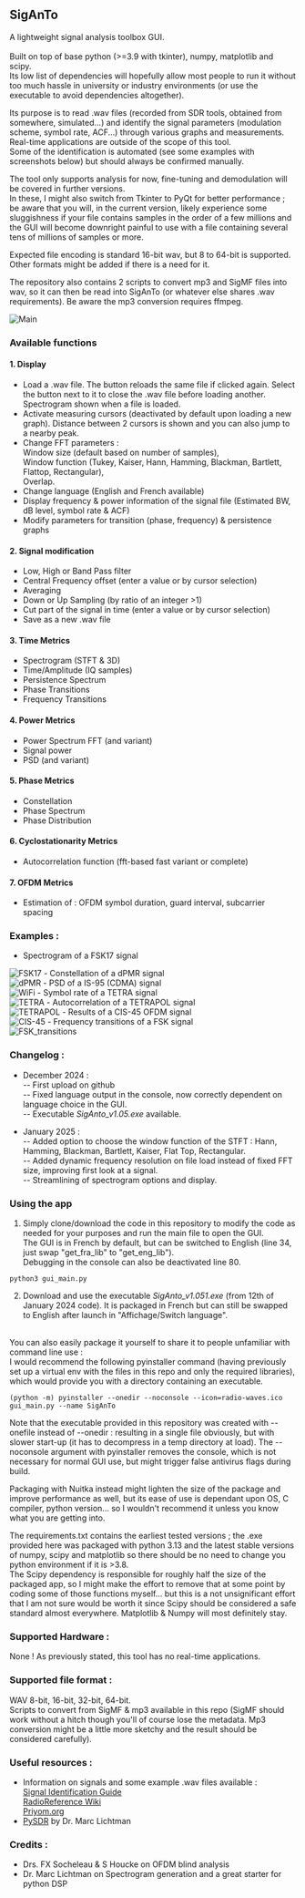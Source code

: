 ## SigAnTo

A lightweight signal analysis toolbox GUI.<br><br>
Built on top of base python (>=3.9 with tkinter), numpy, matplotlib and scipy.<br>
Its low list of dependencies will hopefully allow most people to run it without too much hassle in university or industry environments (or use the executable to avoid dependencies altogether).

Its purpose is to read .wav files (recorded from SDR tools, obtained from somewhere, simulated...) and identify the signal parameters (modulation scheme, symbol rate, ACF...) through various graphs and measurements.
Real-time applications are outside of the scope of this tool.<br>
Some of the identification is automated (see some examples with screenshots below) but should always be confirmed manually.<br>

The tool only supports analysis for now, fine-tuning and demodulation will be covered in further versions.<br>
In these, I might also switch from Tkinter to PyQt for better performance ; be aware that you will, in the current version, likely experience some sluggishness if your file contains samples in the order of a few millions and the GUI will become downright painful to use with a file containing several tens of millions of samples or more.<br>

Expected file encoding is standard 16-bit wav, but 8 to 64-bit is supported. Other formats might be added if there is a need for it.<br>

The repository also contains 2 scripts to convert mp3 and SigMF files into wav, so it can then be read into SigAnTo (or whatever else shares .wav requirements). Be aware the mp3 conversion requires ffmpeg.<br>

<img src="https://github.com/Ukratic/Siganto/blob/main/images/pic_1.png" alt="Main"/><br>

### Available functions <br>
#### 1. Display
- Load a .wav file. The button reloads the same file if clicked again. Select the button next to it to close the .wav file before loading another.<br>
Spectrogram shown when a file is loaded.
- Activate measuring cursors (deactivated by default upon loading a new graph). Distance between 2 cursors is shown and you can also jump to a nearby peak.
- Change FFT parameters :<br>
Window size (default based on number of samples), <br>
Window function (Tukey, Kaiser, Hann, Hamming, Blackman, Bartlett, Flattop, Rectangular), <br>
Overlap.
- Change language (English and French available)
- Display frequency & power information of the signal file (Estimated BW, dB level, symbol rate & ACF)
- Modify parameters for transition (phase, frequency) & persistence graphs
#### 2. Signal modification
- Low, High or Band Pass filter
- Central Frequency offset (enter a value or by cursor selection)
- Averaging
- Down or Up Sampling (by ratio of an integer >1)
- Cut part of the signal in time (enter a value or by cursor selection)
- Save as a new .wav file
#### 3. Time Metrics
- Spectrogram (STFT & 3D)
- Time/Amplitude (IQ samples)
- Persistence Spectrum
- Phase Transitions
- Frequency Transitions
#### 4. Power Metrics
- Power Spectrum FFT (and variant)
- Signal power
- PSD (and variant)
#### 5. Phase Metrics
- Constellation
- Phase Spectrum
- Phase Distribution
#### 6. Cyclostationarity Metrics
- Autocorrelation function (fft-based fast variant or complete)
#### 7. OFDM Metrics
- Estimation of : OFDM symbol duration, guard interval, subcarrier spacing

### Examples :
- Spectrogram of a FSK17 signal <br>
<img src="https://github.com/Ukratic/Siganto/blob/main/images/pic_2.png" alt="FSK17"/>
- Constellation of a dPMR signal <br>
<img src="https://github.com/Ukratic/Siganto/blob/main/images/pic_3.png" alt="dPMR"/>
- PSD of a IS-95 (CDMA) signal <br>
<img src="https://github.com/Ukratic/Siganto/blob/main/images/pic_4.png" alt="WiFi"/>
- Symbol rate of a TETRA signal <br>
<img src="https://github.com/Ukratic/Siganto/blob/main/images/pic_5.png" alt="TETRA"/>
- Autocorrelation of a TETRAPOL signal <br>
<img src="https://github.com/Ukratic/Siganto/blob/main/images/pic_6.png" alt="TETRAPOL"/>
- Results of a CIS-45 OFDM signal <br>
<img src="https://github.com/Ukratic/Siganto/blob/main/images/pic_7.png" alt="CIS-45"/>
- Frequency transitions of a FSK signal <br>
<img src="https://github.com/Ukratic/Siganto/blob/main/images/pic_8.png" alt="FSK_transitions"/>

### Changelog :
- December 2024 : <br>
-- First upload on github<br>
-- Fixed language output in the console, now correctly dependent on language choice in the GUI.<br>
-- Executable *SigAnto_v1.05.exe* available.

- January 2025 : <br>
-- Added option to choose the window function of the STFT : Hann, Hamming, Blackman, Bartlett, Kaiser, Flat Top, Rectangular.<br>
-- Added dynamic frequency resolution on file load instead of fixed FFT size, improving first look at a signal.<br>
-- Streamlining of spectrogram options and display.

### Using the app
1. Simply clone/download the code in this repository to modify the code as needed for your purposes and run the main file to open the GUI.<br>
The GUI is in French by default, but can be switched to English (line 34, just swap "get_fra_lib" to "get_eng_lib").<br>
Debugging in the console can also be deactivated line 80.
```
python3 gui_main.py
```

2. Download and use the executable *SigAnto_v1.051.exe* (from 12th of January 2024 code).
It is packaged in French but can still be swapped to English after launch in "Affichage/Switch language".
<br>
You can also easily package it yourself to share it to people unfamiliar with command line use : <br>
I would recommend the following pyinstaller command (having previously set up a virtual env with the files in this repo and only the required libraries), which would provide you with a directory containing an executable.

```
(python -m) pyinstaller --onedir --noconsole --icon=radio-waves.ico gui_main.py --name SigAnTo
```
Note that the executable provided in this repository was created with --onefile instead of --onedir : resulting in a single file obviously, but with slower start-up (it has to decompress in a temp directory at load).
The --noconsole argument with pyinstaller removes the console, which is not necessary for normal GUI use, but might trigger false antivirus flags during build.<br>

Packaging with Nuitka instead might lighten the size of the package and improve performance as well, but its ease of use is dependant upon OS, C compiler, python version... so I wouldn't recommend it unless you know what you are getting into.<br>

The requirements.txt contains the earliest tested versions ; the .exe provided here was packaged with python 3.13 and the latest stable versions of numpy, scipy and matplotlib so there should be no need to change you python environment if it is >3.8.<br>
The Scipy dependency is responsible for roughly half the size of the packaged app, so I might make the effort to remove that at some point by coding some of those functions myself... but this is a not unsignificant effort that I am not sure would be worth it since Scipy should be considered a safe standard almost everywhere. Matplotlib & Numpy will most definitely stay.

### Supported Hardware :
None ! As previously stated, this tool has no real-time applications.

### Supported file format :
WAV 8-bit, 16-bit, 32-bit, 64-bit.<br>
Scripts to convert from SigMF & mp3 available in this repo (SigMF should work without a hitch though you'll of course lose the metadata. Mp3 conversion might be a little more sketchy and the result should be considered carefully).

### Useful resources :
- Information on signals and some example .wav files available : <br>
[Signal Identification Guide](https://www.sigidwiki.com/)<br>
[RadioReference Wiki](https://wiki.radioreference.com/index.php/)<br>
[Priyom.org](https://priyom.org/)
- [PySDR](https://pysdr.org/index.html) by Dr. Marc Lichtman

### Credits :
- Drs. FX Socheleau & S Houcke on OFDM blind analysis
- Dr. Marc Lichtman on Spectrogram generation and a great starter for python DSP